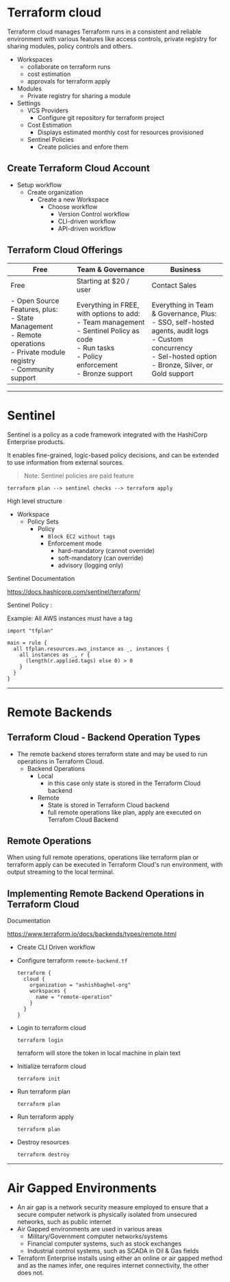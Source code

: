 # Terraform cloud 

Terraform cloud manages Terraform runs in a consistent and reliable environment with various features like access controls, private registry for sharing modules, policy controls and others.

- Workspaces
  - collaborate on terraform runs
  - cost estimation
  - approvals for terraform apply
- Modules
  - Private registry for sharing a module 
- Settings
  - VCS Providers 
    - Configure git repository for terraform project
  - Cost Estimation
    - Displays estimated monthly cost for resources provisioned
  - Sentinel Policies
    - Create policies and enfore them 


## Create Terraform Cloud Account
- Setup workflow
  - Create organization
    - Create a new Workspace
      - Choose workflow
        - Version Control workflow
        - CLI-driven workflow
        - API-driven workflow

## Terraform Cloud Offerings 

| Free | Team & Governance | Business |
|-|-|-|
| Free | Starting at $20 / user | Contact Sales |
| - Open Source Features, plus: <br> - State Management <br> - Remote operations <br> - Private module registry <br> - Community support   | Everything in FREE, with options to add: <br> - Team management <br> - Sentinel Policy as code <br> - Run tasks <br> - Policy enforcement <br> - Bronze support  | Everything in Team & Governance, Plus: <br> - SSO, self-hosted agents, audit logs <br> - Custom concurrency <br> - Sel-hosted option <br> - Bronze, Silver, or Gold support  |


---

# Sentinel

Sentinel is a policy as a code framework integrated with the HashiCorp Enterprise products.

It enables fine-grained, logic-based policy decisions, and can be extended to use information from external sources.

>Note: Sentinel policies are paid feature

```terraform plan --> sentinel checks --> terraform apply```

High level structure

- Workspace
  - Policy Sets
    - Policy 
      - `Block EC2 without tags`
      - Enforcement mode
        - hard-mandatory (cannot override)
        - soft-mandatory (can override)
        - advisory (logging only)


Sentinel Documentation

<https://docs.hashicorp.com/sentinel/terraform/>

Sentinel Policy :

Example: All AWS instances must have a tag

```
import "tfplan"
 
main = rule {
  all tfplan.resources.aws_instance as _, instances {
    all instances as _, r {
      (length(r.applied.tags) else 0) > 0
    }
  }
}
```

---
# Remote Backends

## Terraform Cloud - Backend Operation Types

- The remote backend stores terraform state and may be used to run operations in Terraform Cloud.
  - Backend Operations
    - Local
      - in this case only state is stored in the Terraform Cloud backend
    - Remote
      - State is stored in Terraform Cloud backend
      - full remote operations like plan, apply are executed on Terrafom Cloud Backend

## Remote Operations 

When using full remote operations, operations like terraform plan or terraform apply can be executed in Terraform Cloud's run environment, with output streaming to the local terminal.

## Implementing Remote Backend Operations in Terraform Cloud

Documentation

<https://www.terraform.io/docs/backends/types/remote.html>


- Create CLI Driven workflow
- Configure terraform
  `remote-backend.tf`
  ```
  terraform {
    cloud {
      organization = "ashishbaghel-org"
      workspaces {
        name = "remote-operation"
      }
    }
  }
  ```

- Login to terraform cloud
  ```
  terraform login
  ```
  terraform will store the token in local machine in plain text

- Initialize terraform cloud
  ```
  terraform init
  ```
- Run terraform plan
  ```
  terraform plan
  ```

- Run terraform apply
  ```
  terraform plan
  ```

- Destroy resources
  ```
  terraform destroy
  ```

---

# Air Gapped Environments

- An air gap is a network security measure employed to ensure that a secure computer network is physically isolated from unsecured networks, such as public internet
- Air Gapped environments are used in various areas 
  - Military/Government computer networks/systems
  - Financial computer systems, such as stock exchanges
  - Industrial control systems, such as SCADA in Oil & Gas fields
- Terraform Enterprise installs using either an online or air gapped method and as the names infer, one requires internet connectivity, the other does not.